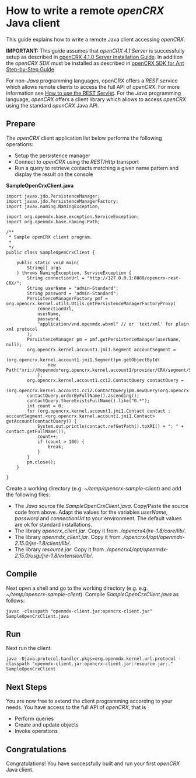# How to write a remote _openCRX_ Java client #

This guide explains how to write a remote Java client accessing _openCRX_.

__IMPORTANT:__ This guide assumes that _openCRX 4.1 Server_ is successfully setup as described in 
[openCRX 4.1.0 Server Installation Guide](http://www.opencrx.org/opencrx/4.1/installerServer/installer_openCRX_server.html). In addition 
the _openCRX SDK_ must be installed as described in [openCRX SDK for Ant Step-by-Step Guide](41/Sdk/StepByStepAnt/README.md).

For non-_Java_ programming languages, openCRX offers a _REST_ service which allows remote clients to 
access the full API of _openCRX_. For more information see [How to use the REST Servlet](41/Sdk/Rest/README.md). 
For the _Java_ programming language, _openCRX_ offers a client library which allows to access _openCRX_  using 
the standard _openCRX_ Java API.

## Prepare ##
The _openCRX_ client application list below performs the following operations:

* Setup the persistence manager
* Connect to _openCRX_ using the _REST/Http_ transport
* Run a query to retrieve contacts matching a given name pattern and display the result on the console

__SampleOpenCrxClient.java__

```
import javax.jdo.PersistenceManager;
import javax.jdo.PersistenceManagerFactory;
import javax.naming.NamingException;

import org.openmdx.base.exception.ServiceException;
import org.openmdx.base.naming.Path;

/**
 * Sample openCRX client program.
 *
 */
public class SampleOpenCrxClient {

	public static void main(
		String[] args
	) throws NamingException, ServiceException {
		String connectionUrl = "http://127.0.0.1:8080/opencrx-rest-CRX/";
		String userName = "admin-Standard";
		String password = "admin-Standard";
		PersistenceManagerFactory pmf = org.opencrx.kernel.utils.Utils.getPersistenceManagerFactoryProxy(
			connectionUrl,
			userName,
			password,
			"application/vnd.openmdx.wbxml" // or 'text/xml' for plain xml protocol
		);
		PersistenceManager pm = pmf.getPersistenceManager(userName, null);
		org.opencrx.kernel.account1.jmi1.Segment accountSegment = 
			(org.opencrx.kernel.account1.jmi1.Segment)pm.getObjectById(
				new Path("xri://@openmdx*org.opencrx.kernel.account1/provider/CRX/segment/Standard")
			);
		org.opencrx.kernel.account1.cci2.ContactQuery contactQuery = 
			(org.opencrx.kernel.account1.cci2.ContactQuery)pm.newQuery(org.opencrx.kernel.account1.jmi1.Contact.class);
		contactQuery.orderByFullName().ascending();
		contactQuery.thereExistsFullName().like("G.*");
		int count = 0;
		for (org.opencrx.kernel.account1.jmi1.Contact contact : accountSegment.<org.opencrx.kernel.account1.jmi1.Contact> getAccount(contactQuery)) {
			System.out.println(contact.refGetPath().toXRI() + ": " + contact.getFullName());
			count++;
			if (count > 100) {
				break;
			}
		}
		pm.close();
	}

}
```


Create a working directory (e.g. _~/temp/opencrx-sample-client_) and add the following files:

* The _Java_ source file _SampleOpenCrxClient.java_. Copy/Paste the source code from above. Adapt
  the values for the variables _userName_, _password_ and _connectionUrl_ to your environment. 
  The default values are ok for standard installations.
* The library _opencrx_client.jar_. Copy it from _./opencrx4/jre-1.8/core/lib/_.
* The library _openmdx_client.jar_. Copy it from _./opencrx4/opt/openmdx-2.15.0/jre-1.8/client/lib/_.
* The library _resource.jar_. Copy it from _./opencrx4/opt/openmdx-2.15.0/osgi/jre-1.8/extension/lib/_.   

## Compile ##

Next open a shell and go to the working directory (e.g. e.g. _~/temp/opencrx-sample-client_). Compile
_SampleOpenCrxClient.java_ as follows:

```
javac -classpath "openmdx-client.jar:opencrx-client.jar" SampleOpenCrxClient.java
```

## Run ##
Next run the client:

```
java -Djava.protocol.handler.pkgs=org.openmdx.kernel.url.protocol -classpath "openmdx-client.jar:opencrx-client.jar:resource.jar:." SampleOpenCrxClient
```

## Next Steps ##
You are now free to extend the client programming according to your needs. You have access to the
full API of _openCRX_, that is

* Perform queries
* Create and update objects
* Invoke operations

## Congratulations ##
Congratulations! You have successfully built and run your first _openCRX_ Java client.
